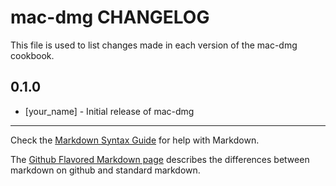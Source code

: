 mac-dmg CHANGELOG
=================

This file is used to list changes made in each version of the mac-dmg cookbook.

0.1.0
-----
- [your_name] - Initial release of mac-dmg

- - -
Check the [Markdown Syntax Guide](http://daringfireball.net/projects/markdown/syntax) for help with Markdown.

The [Github Flavored Markdown page](http://github.github.com/github-flavored-markdown/) describes the differences between markdown on github and standard markdown.
